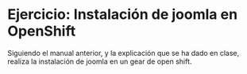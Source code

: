 # Ejercicio: Instalación de joomla en OpenShift
<p>Siguiendo el manual anterior, y la explicación que se ha dado en clase, realiza la instalación de joomla en un gear de open shift.</p>
